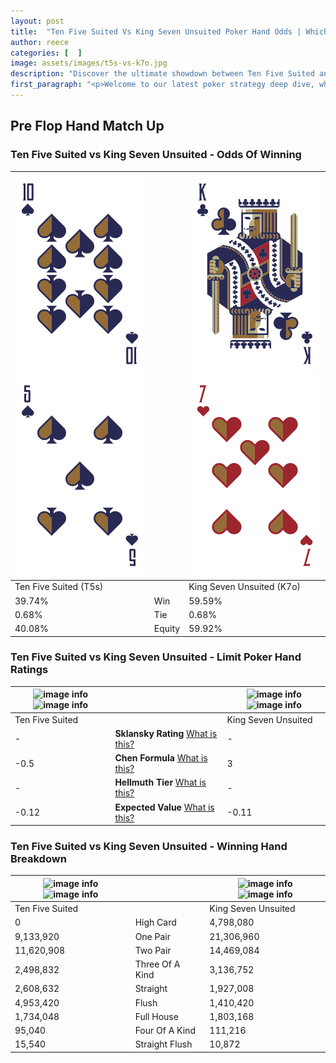 ```yaml
---
layout: post
title:  "Ten Five Suited Vs King Seven Unsuited Poker Hand Odds | Which Is The Better Hand In Poker? A Complete Guide"
author: reece
categories: [  ]
image: assets/images/t5s-vs-k7o.jpg
description: "Discover the ultimate showdown between Ten Five Suited and King Seven Unsuited in poker! Uncover the odds, strategies, and scenarios where one hand triumphs over the other. Get ready to up your poker game with this thrilling analysis."
first_paragraph: "<p>Welcome to our latest poker strategy deep dive, where we're pitting two distinct hands against each other in a high-stakes showdown: Ten Five Suited vs King Seven Unsuited.</p><p>In the dynamic world of poker, every decision counts, and knowing which hand holds the upper hand is key to your success at the table.</p><p>In this article, we'll dissect these two hands, explore the scenarios where one dominates the other, and equip you with the knowledge to make strategic choices that can tip the odds in your favor.</p><p>Get ready to unravel the intriguing dynamics of these poker hands and elevate your game to new heights.</p>"
---
```




[comment]: # (sp0)

## Pre Flop Hand Match Up

<div class="table hand-ratings" markdown="1"> 



### Ten Five Suited vs King Seven Unsuited - Odds Of Winning


    
| ![image info](assets/images/hand1/t.png) ![image info](assets/images/hand1/5.png) |  | ![image info](assets/images/hand2/k.png) ![image info](assets/images/hand2/7o.png) |
| -------- | -------- | -------- |
| Ten Five Suited (T5s) |  | King Seven Unsuited (K7o) |
| 39.74% | Win | 59.59% |
| 0.68% | Tie | 0.68% |
| 40.08% | Equity | 59.92% |




[comment]: # (sp1)



### Ten Five Suited vs King Seven Unsuited - Limit Poker Hand Ratings


    
| ![image info](https://www.riverpairs.com/assets/images/hand1/t.png) ![image info](https://www.riverpairs.com/assets/images/hand1/5.png) |  | ![image info](https://www.riverpairs.com/assets/images/hand2/k.png) ![image info](https://www.riverpairs.com/assets/images/hand2/7o.png) |
| -------- | -------- | -------- |
| Ten Five Suited |  | King Seven Unsuited |
| - | **Sklansky Rating** [What is this?](/sklansky-rating-explained) | - |
| -0.5 | **Chen Formula** [What is this?](/chen-formula-explained) | 3 |
| - | **Hellmuth Tier** [What is this?](/Hellmuth-tier-explained) | - |
| -0.12 | **Expected Value** [What is this?](/expected-value-explained) | -0.11 |




[comment]: # (sp2)



### Ten Five Suited vs King Seven Unsuited - Winning Hand Breakdown


    
| ![image info](https://www.riverpairs.com/assets/images/hand1/t.png) ![image info](https://www.riverpairs.com/assets/images/hand1/5.png) |  | ![image info](https://www.riverpairs.com/assets/images/hand2/k.png) ![image info](https://www.riverpairs.com/assets/images/hand2/7o.png) |
| -------- | -------- | -------- |
| Ten Five Suited |  | King Seven Unsuited |
| 0 | High Card | 4,798,080 |
| 9,133,920 | One Pair | 21,306,960 |
| 11,620,908 | Two Pair | 14,469,084 |
| 2,498,832 | Three Of A Kind | 3,136,752 |
| 2,608,632 | Straight | 1,927,008 |
| 4,953,420 | Flush | 1,410,420 |
| 1,734,048 | Full House | 1,803,168 |
| 95,040 | Four Of A Kind | 111,216 |
| 15,540 | Straight Flush | 10,872 |




[comment]: # (sp3)



</div>

[comment]: # (sp4)



[comment]: # (sp5)


